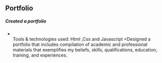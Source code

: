 <h2>Portfolio</h2>
<h5>Created a portfolio</h5>
<ul>
  <li></li>Tools & technologies used: Html ,Css and Javascript</li>
<</li>Designed a portfolio that includes compilation of academic and professional materials that exemplifies my beliefs,
  skills, qualifications, education, training, and experiences.</li>
</ul>
